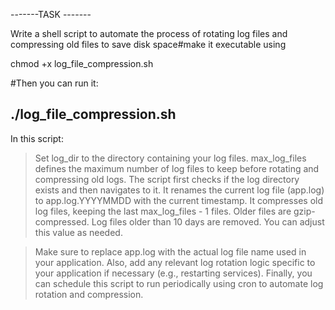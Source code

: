 -------TASK -------

Write a shell script to automate the process of rotating log files and compressing old files to save disk space#make it executable using 

chmod +x log_file_compression.sh

#Then you can run it:

./log_file_compression.sh
---------------------------------------------------------------------------------------------------------------------------------------------
In this script:

>Set log_dir to the directory containing your log files.
>max_log_files defines the maximum number of log files to keep before rotating and compressing old logs.
>The script first checks if the log directory exists and then navigates to it.
>It renames the current log file (app.log) to app.log.YYYYMMDD with the current timestamp.
>It compresses old log files, keeping the last max_log_files - 1 files. Older files are gzip-compressed.
>Log files older than 10 days are removed. You can adjust this value as needed.

>Make sure to replace app.log with the actual log file name used in your application. Also, add any relevant log rotation logic specific to your application if necessary (e.g., restarting services).
 Finally, you can schedule this script to run periodically using cron to automate log rotation and compression.
